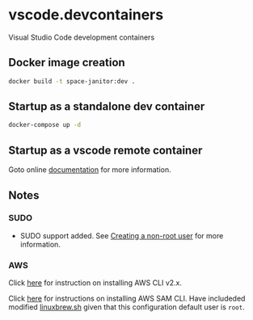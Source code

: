 # vscode.devcontainers

Visual Studio Code development containers

## Docker image creation

``` bash
docker build -t space-janitor:dev .
```

## Startup as a standalone dev container

``` bash
docker-compose up -d
```

## Startup as a vscode remote container

Goto online [documentation](https://code.visualstudio.com/docs/remote/containers) for more information.

## Notes

### SUDO

- SUDO support added. See [Creating a non-root user](https://code.visualstudio.com/docs/remote/containers-advanced#_creating-a-nonroot-user) for more information.

### AWS

Click [here](https://aws.amazon.com/cli/) for instruction on installing AWS CLI v2.x.

Click [here](https://aws.amazon.com/serverless/sam/) for instructions on installing AWS SAM CLI. Have includeded modified [linuxbrew.sh](./linuxbre.sh) given that this configuration default user is `root`.


